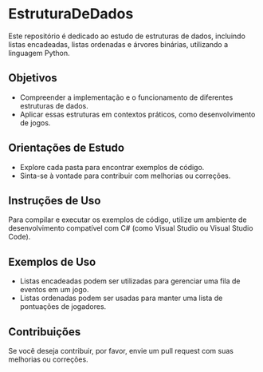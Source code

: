 # EstruturaDeDados
Este repositório é dedicado ao estudo de estruturas de dados, incluindo listas encadeadas, listas ordenadas e árvores binárias, utilizando a linguagem Python.

## Objetivos
- Compreender a implementação e o funcionamento de diferentes estruturas de dados.
- Aplicar essas estruturas em contextos práticos, como desenvolvimento de jogos.

## Orientações de Estudo
- Explore cada pasta para encontrar exemplos de código.
- Sinta-se à vontade para contribuir com melhorias ou correções.

## Instruções de Uso
Para compilar e executar os exemplos de código, utilize um ambiente de desenvolvimento compatível com C# (como Visual Studio ou Visual Studio Code).

## Exemplos de Uso
- Listas encadeadas podem ser utilizadas para gerenciar uma fila de eventos em um jogo.
- Listas ordenadas podem ser usadas para manter uma lista de pontuações de jogadores.

## Contribuições
Se você deseja contribuir, por favor, envie um pull request com suas melhorias ou correções.
